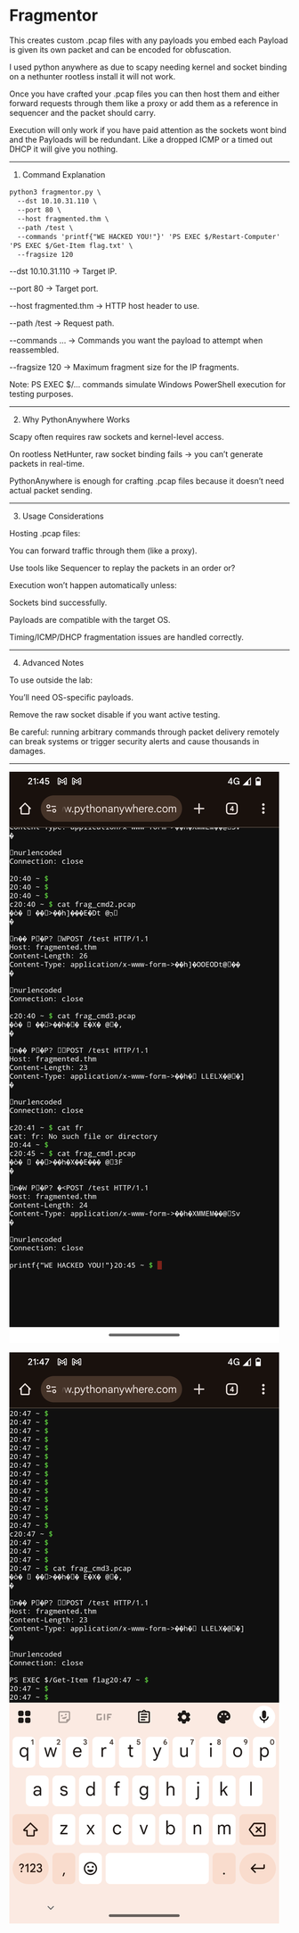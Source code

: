 # Fragmentor
This creates custom .pcap files with any payloads you embed each Payload is given its own packet and can be encoded for obfuscation.

I used python anywhere as due to scapy needing kernel and socket binding on a nethunter rootless install it will not work.

Once you have crafted your .pcap files you can then host them and either forward requests through them like a proxy or add them as a reference in sequencer and the packet should carry.

Execution will only work if you have paid attention as the sockets wont bind and the Payloads will be redundant.
Like a dropped ICMP or a timed out DHCP it will give you nothing.

---

1. Command Explanation
```
python3 fragmentor.py \
  --dst 10.10.31.110 \
  --port 80 \
  --host fragmented.thm \
  --path /test \
  --commands 'printf{"WE HACKED YOU!"}' 'PS EXEC $/Restart-Computer' 'PS EXEC $/Get-Item flag.txt' \
  --fragsize 120
```
--dst 10.10.31.110 → Target IP.

--port 80 → Target port.

--host fragmented.thm → HTTP host header to use.

--path /test → Request path.

--commands ... → Commands you want the payload to attempt when reassembled.

--fragsize 120 → Maximum fragment size for the IP fragments.


Note: PS EXEC $/... commands simulate Windows PowerShell execution for testing purposes.


---

2. Why PythonAnywhere Works

Scapy often requires raw sockets and kernel-level access.

On rootless NetHunter, raw socket binding fails → you can’t generate packets in real-time.

PythonAnywhere is enough for crafting .pcap files because it doesn’t need actual packet sending.



---

3. Usage Considerations

Hosting .pcap files:

You can forward traffic through them (like a proxy).

Use tools like Sequencer to replay the packets in an order or?


Execution won’t happen automatically unless:

Sockets bind successfully.

Payloads are compatible with the target OS.

Timing/ICMP/DHCP fragmentation issues are handled correctly.




---

4. Advanced Notes

To use outside the lab:

You’ll need OS-specific payloads.

Remove the raw socket disable if you want active testing.

Be careful: running arbitrary commands through packet delivery remotely can break systems or trigger security alerts and cause thousands in damages.




---

![fragcmd1](https://raw.githubusercontent.com/DeadmanXXXII/Fragmentor/main/Screenshot_20250909-214559.png)

![cmd3](https://raw.githubusercontent.com/DeadmanXXXII/Fragmentor/main/Screenshot_20250909-214756.png)
